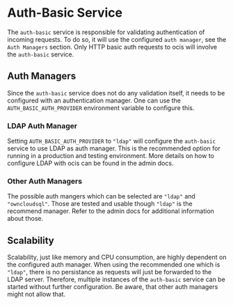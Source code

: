 # Auth-Basic Service

The `auth-basic` service is responsible for validating authentication of incoming requests. To do so, it will use the configured `auth manager`, see the `Auth Managers` section. Only HTTP basic auth requests to ocis will involve the `auth-basic` service.

## Auth Managers

Since the `auth-basic` service does not do any validation itself, it needs to be configured with an authentication manager. One can use the `AUTH_BASIC_AUTH_PROVIDER` environment variable to configure this.

### LDAP Auth Manager

Setting `AUTH_BASIC_AUTH_PROVIDER` to `"ldap"` will configure the `auth-basic` service to use LDAP as auth manager. This is the recommended option for running in a production and testing environment. More details on how to configure LDAP with ocis can be found in the admin docs.

### Other Auth Managers

The possible auth mangers which can be selected are `"ldap"` and `"owncloudsql"`. Those are tested and usable though `"ldap"` is the recommend manager. Refer to the admin docs for additional information about those.

## Scalability

Scalability, just like memory and CPU consumption, are highly dependent on the configured auth manager. When using the recommended one which is `"ldap"`, there is no persistance as requests will just be forwarded to the LDAP server. Therefore, multiple instances of the `auth-basic` service can be started without further configuration. Be aware, that other auth managers might not allow that.

